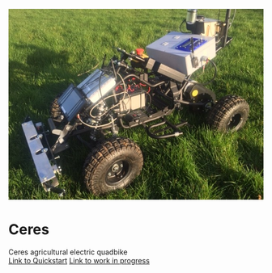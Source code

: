 ![Ceres](/Ceres.jpg)
# Ceres
Ceres agricultural electric quadbike <br>
[Link to Quickstart](quickstart.md)
[Link to work in progress](wip.md)
